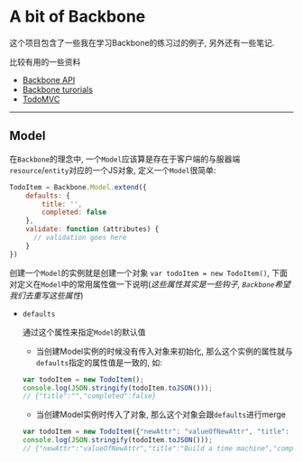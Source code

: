 
A bit of Backbone
==========
这个项目包含了一些我在学习Backbone的练习过的例子, 另外还有一些笔记.

比较有用的一些资料

* [Backbone API](http://backbonejs.org/#Events) 
* [Backbone turorials](https://backbonetutorials.com/)
* [TodoMVC](http://todomvc.com/examples/backbone/)

***

Model
-------

在`Backbone`的理念中, 一个`Model`应该算是存在于客户端的与服器端`resource`/`entity`对应的一个JS对象, 定义一个`Model`很简单:

``` javascript
TodoItem = Backbone.Model.extend({
    defaults: {
        title: '',
        completed: false
    },
    validate: function (attributes) {
      // validation goes here
    }
})
```

创建一个`Model`的实例就是创建一个对象 `var todoItem = new TodoItem()`, 下面对定义在`Model`中的常用属性做一下说明(_这些属性其实是一些钩子, `Backbone`希望我们去重写这些属性_)

* `defaults`

  通过这个属性来指定`Model`的默认值
  * 当创建Model实例的时候没有传入对象来初始化, 那么这个实例的属性就与`defaults`指定的属性值是一致的, 如:
  
  ``` javascript
  var todoItem = new TodoItem();
  console.log(JSON.stringify(todoItem.toJSON()));
  // {"title":"","completed":false}
  ```
  * 当创建Model实例时传入了对象, 那么这个对象会跟`defaults`进行merge
  ``` javascript
  var todoItem = new TodoItem({"newAttr": "valueOfNewAttr", "title": "Build a time machine"});
  console.log(JSON.stringify(todoItem.toJSON()));
  // {"newAttr":"valueOfNewAttr","title":"Build a time machine","completed":false}
  ```
